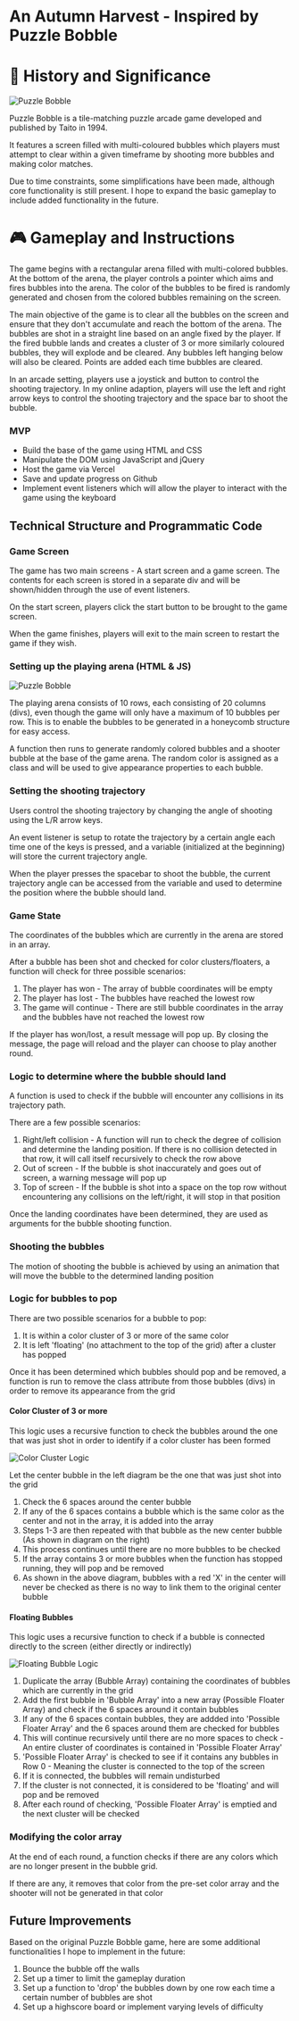 # An Autumn Harvest - Inspired by Puzzle Bobble

# 🦖 History and Significance
![Puzzle Bobble](https://i0.wp.com/www.thexboxhub.com/wp-content/uploads/2018/12/neogeo-puzzle-bobble.jpeg?fit=1920%2C1080&ssl=1)

Puzzle Bobble is a tile-matching puzzle arcade game developed and published by Taito in 1994.

It features a screen filled with multi-coloured bubbles which players must attempt to clear within a given timeframe by shooting more bubbles and making color matches.

Due to time constraints, some simplifications have been made, although core functionality is still present. I hope to expand the basic gameplay to include added functionality in the future.

# 🎮 Gameplay and Instructions
The game begins with a rectangular arena filled with multi-colored bubbles. At the bottom of the arena, the player controls a pointer which aims and fires bubbles into the arena. The color of the bubbles to be fired is randomly generated and chosen from the colored bubbles remaining on the screen.

The main objective of the game is to clear all the bubbles on the screen and ensure that they don't accumulate and reach the bottom of the arena. The bubbles are shot in a straight line based on an angle fixed by the player. If the fired bubble lands and creates a cluster of 3 or more similarly coloured bubbles, they will explode and be cleared. Any bubbles left hanging below will also be cleared. Points are added each time bubbles are cleared.

In an arcade setting, players use a joystick and button to control the shooting trajectory. In my online adaption, players will use the left and right arrow keys to control the shooting trajectory and the space bar to shoot the bubble.

### MVP
- Build the base of the game using HTML and CSS
- Manipulate the DOM using JavaScript and jQuery
- Host the game via Vercel
- Save and update progress on Github
- Implement event listeners which will allow the player to interact with the game using the keyboard

## Technical Structure and Programmatic Code
### Game Screen
The game has two main screens - A start screen and a game screen. The contents for each screen is stored in a separate div and will be shown/hidden through the use of event listeners.

On the start screen, players click the start button to be brought to the game screen.

When the game finishes, players will exit to the main screen to restart the game if they wish.

### Setting up the playing arena (HTML & JS)

![Puzzle Bobble](./images/screen-su.png)

The playing arena consists of 10 rows, each consisting of 20 columns (divs), even though the game will only have a maximum of 10 bubbles per row. This is to enable the bubbles to be generated in a honeycomb structure for easy access.

A function then runs to generate randomly colored bubbles and a shooter bubble at the base of the game arena. The random color is assigned as a class and will be used to give appearance properties to each bubble.

### Setting the shooting trajectory
Users control the shooting trajectory by changing the angle of shooting using the L/R arrow keys.

An event listener is setup to rotate the trajectory by a certain angle each time one of the keys is pressed, and a variable (initialized at the beginning) will store the current trajectory angle.

When the player presses the spacebar to shoot the bubble, the current trajectory angle can be accessed from the variable and used to determine the position where the bubble should land.

### Game State
The coordinates of the bubbles which are currently in the arena are stored in an array.

After a bubble has been shot and checked for color clusters/floaters, a function will check for three possible scenarios:
1. The player has won - The array of bubble coordinates will be empty
2. The player has lost - The bubbles have reached the lowest row
3. The game will continue - There are still bubble coordinates in the array and the bubbles have not reached the lowest row

If the player has won/lost, a result message will pop up. By closing the message, the page will reload and the player can choose to play another round.

### Logic to determine where the bubble should land
A function is used to check if the bubble will encounter any collisions in its trajectory path.

There are a few possible scenarios:
1. Right/left collision - A function will run to check the degree of collision and determine the landing position. If there is no collision detected in that row, it will call itself recursively to check the row above
2. Out of screen - If the bubble is shot inaccurately and goes out of screen, a warning message will pop up
3. Top of screen - If the bubble is shot into a space on the top row without encountering any collisions on the left/right, it will stop in that position

Once the landing coordinates have been determined, they are used as arguments for the bubble shooting function.

### Shooting the bubbles
The motion of shooting the bubble is achieved by using an animation that will move the bubble to the determined landing position

### Logic for bubbles to pop
There are two possible scenarios for a bubble to pop:
1. It is within a color cluster of 3 or more of the same color
2. It is left 'floating' (no attachment to the top of the grid) after a cluster has popped

Once it has been determined which bubbles should pop and be removed, a function is run to remove the class attribute from those bubbles (divs) in order to remove its appearance from the grid

#### Color Cluster of 3 or more
This logic uses a recursive function to check the bubbles around the one that was just shot in order to identify if a color cluster has been formed

![Color Cluster Logic](./images/color-cluster.png)

Let the center bubble in the left diagram be the one that was just shot into the grid
1. Check the 6 spaces around the center bubble
2. If any of the 6 spaces contains a bubble which is the same color as the center and not in the array, it is added into the array
3. Steps 1-3 are then repeated with that bubble as the new center bubble (As shown in diagram on the right)
4. This process continues until there are no more bubbles to be checked
5. If the array contains 3 or more bubbles when the function has stopped running, they will pop and be removed
6. As shown in the above diagram, bubbles with a red 'X' in the center will never be checked as there is no way to link them to the original center bubble

#### Floating Bubbles
This logic uses a recursive function to check if a bubble is connected directly to the screen (either directly or indirectly)

![Floating Bubble Logic](./images/floaters.png)

1. Duplicate the array (Bubble Array) containing the coordinates of bubbles which are currently in the grid
2. Add the first bubble in 'Bubble Array' into a new array (Possible Floater Array) and check if the 6 spaces around it contain bubbles
3. If any of the 6 spaces contain bubbles, they are addded into 'Possible Floater Array' and the 6 spaces around them are checked for bubbles
4. This will continue recursively until there are no more spaces to check - An entire cluster of coordinates is contained in 'Possible Floater Array'
5. 'Possible Floater Array' is checked to see if it contains any bubbles in Row 0 - Meaning the cluster is connected to the top of the screen
6. If it is connected, the bubbles will remain undisturbed
7. If the cluster is not connected, it is considered to be 'floating' and will pop and be removed
8. After each round of checking, 'Possible Floater Array' is emptied and the next cluster will be checked

### Modifying the color array
At the end of each round, a function checks if there are any colors which are no longer present in the bubble grid.

If there are any, it removes that color from the pre-set color array and the shooter will not be generated in that color

## Future Improvements
Based on the original Puzzle Bobble game, here are some additional functionalities I hope to implement in the future:
1. Bounce the bubble off the walls
2. Set up a timer to limit the gameplay duration
3. Set up a function to 'drop' the bubbles down by one row each time a certain number of bubbles are shot
4. Set up a highscore board or implement varying levels of difficulty
